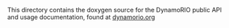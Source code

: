 This directory contains the doxygen source for the DynamoRIO public API
and usage documentation, found at
[dynamorio.org](http://dynamorio.org/docs/index.html)
